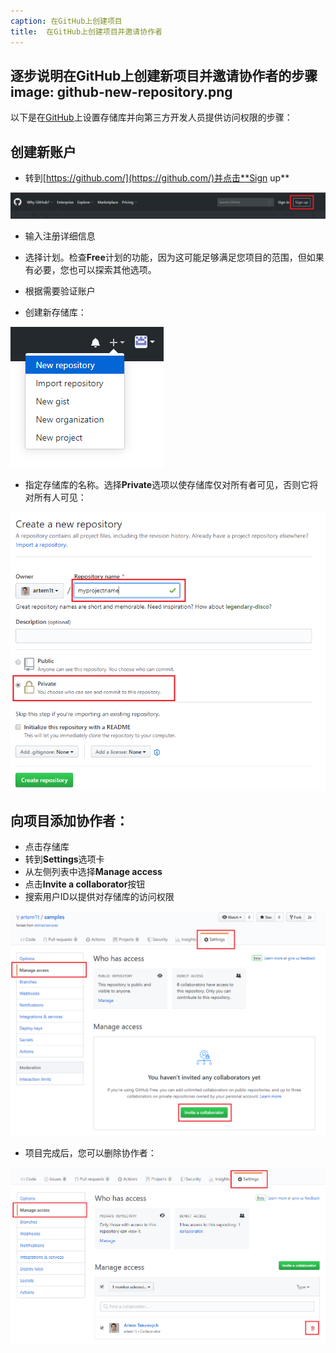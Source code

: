 ```yaml
---
caption: 在GitHub上创建项目
title:  在GitHub上创建项目并邀请协作者
---
```

 逐步说明在GitHub上创建新项目并邀请协作者的步骤
image: github-new-repository.png
---
以下是在[GitHub](https://github.com/)上设置存储库并向第三方开发人员提供访问权限的步骤：

## 创建新账户

* 转到[https://github.com/](https://github.com/)并点击**Sign up**

![在GitHub上注册](github-signup.png)

* 输入注册详细信息

* 选择计划。检查**Free**计划的功能，因为这可能足够满足您项目的范围，但如果有必要，您也可以探索其他选项。

* 根据需要验证账户

* 创建新存储库：

![在GitHub上创建新存储库](github-new-repository.png)

* 指定存储库的名称。选择**Private**选项以使存储库仅对所有者可见，否则它将对所有人可见：

![GitHub存储库详细信息](github-repository-details.png)

## 向项目添加协作者：

* 点击存储库
* 转到**Settings**选项卡
* 从左侧列表中选择**Manage access**
* 点击**Invite a collaborator**按钮
* 搜索用户ID以提供对存储库的访问权限

![管理GitHub访问权限](github-manage-access.png)

* 项目完成后，您可以删除协作者：

![移除GitHub协作者](github-remove-collaborator.png)